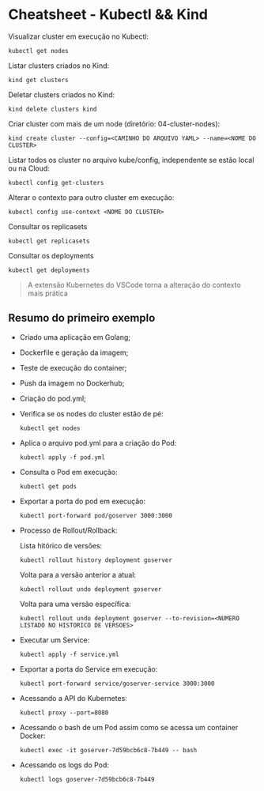 # Cheatsheet - Kubectl && Kind

Visualizar cluster em execução no Kubectl:
```
kubectl get nodes
```

Listar clusters criados no Kind:
```
kind get clusters
```

Deletar clusters criados no Kind:
```
kind delete clusters kind
```

Criar cluster com mais de um node (diretório: 04-cluster-nodes):
```
kind create cluster --config=<CAMINHO DO ARQUIVO YAML> --name=<NOME DO CLUSTER>
```

Listar todos os cluster no arquivo kube/config, independente se estão local ou na Cloud:
```
kubectl config get-clusters
```

Alterar o contexto para outro cluster em execução:
```
kubectl config use-context <NOME DO CLUSTER>
```

Consultar os replicasets
```
kubectl get replicasets
```

Consultar os deployments
```
kubectl get deployments
```

> A extensão Kubernetes do VSCode torna a alteração do contexto mais prática

## Resumo do primeiro exemplo
- Criado uma aplicação em Golang;
- Dockerfile e geração da imagem;
- Teste de execução do container;
- Push da imagem no Dockerhub;
- Criação do pod.yml;
- Verifica se os nodes do cluster estão de pé:
    ```
    kubectl get nodes
    ```
- Aplica o arquivo pod.yml para a criação do Pod:
    ```
    kubectl apply -f pod.yml
    ```
- Consulta o Pod em execução:
    ```
    kubectl get pods
    ```
- Exportar a porta do pod em execução:
    ```
    kubectl port-forward pod/goserver 3000:3000
    ```
- Processo de Rollout/Rollback:
    
    Lista hitórico de versões:
    ```
    kubectl rollout history deployment goserver
    ```
    Volta para a versão anterior a atual:
    ```
    kubectl rollout undo deployment goserver
    ```
    Volta para uma versão específica:
    ```
    kubectl rollout undo deployment goserver --to-revision=<NUMERO LISTADO NO HISTORICO DE VERSOES>
    ```
- Executar um Service:
    ```
    kubectl apply -f service.yml
    ```
- Exportar a porta do Service em execução:
    ```
    kubectl port-forward service/goserver-service 3000:3000
    ```
- Acessando a API do Kubernetes:
    ```
    kubectl proxy --port=8080
    ```
- Acessando o bash de um Pod assim como se acessa um container Docker:
    ```
    kubectl exec -it goserver-7d59bcb6c8-7b449 -- bash 
    ```
- Acessando os logs do Pod:
    ```
    kubectl logs goserver-7d59bcb6c8-7b449
    ```